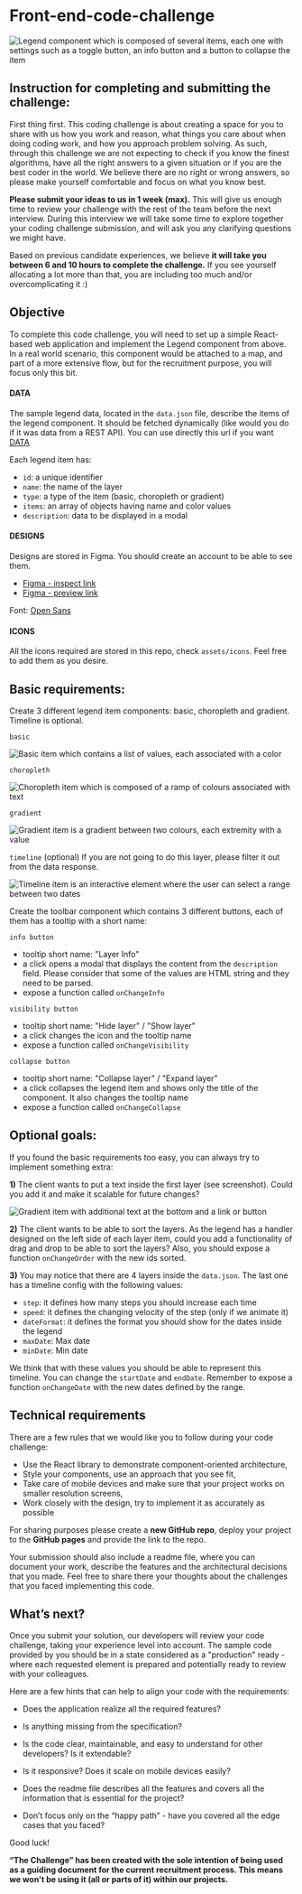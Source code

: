 # Front-end-code-challenge

![Legend component which is composed of several items, each one with settings such as a toggle button, an info button and a button to collapse the item](assets/images/legend.png)


## Instruction for completing and submitting the challenge:

First thing first. This coding challenge is about creating a space for you to share with us how you work and reason, what things you care about when doing coding work, and how you approach problem solving. As such, through this challenge we are not expecting to check if you know the finest algorithms, have all the right answers to a given situation or if you are the best coder in the world. We believe there are no right or wrong answers, so please make yourself comfortable and focus on what you know best.

**Please submit your ideas to us in 1 week (max).** This will give us enough time to review your challenge with the rest of the team before the next interview. During this interview we will take some time to explore together your coding challenge submission, and will ask you any clarifying questions we might have.

Based on previous candidate experiences, we believe **it will take you between 6 and 10 hours to complete the challenge.** If you see yourself allocating a lot more than that, you are including too much and/or overcomplicating it :)

## Objective

To complete this code challenge, you will need to set up a simple React-based web application and implement the Legend component from above. In a real world scenario, this component would be attached to a map, and part of a more extensive flow, but for the recruitment purpose, you will focus only this bit.

#### DATA
The sample legend data, located in the `data.json` file, describe the items of the legend component. It should be fetched dynamically (like would you do if it was data from a REST API). You can use directly this url if you want [DATA](https://raw.githubusercontent.com/Vizzuality/front-end-code-challenge/master/data.json)

Each legend item has:
- `id`: a unique identifier
- `name`: the name of the layer
- `type`: a type of the item (basic, choropleth or gradient)
- `items`: an array of objects having name and color values
- `description`: data to be displayed in a modal

#### DESIGNS
Designs are stored in Figma. You should create an account to be able to see them.

- [Figma - inspect link](https://www.figma.com/file/CcReFFvkqC2FZoCi8yiGhb/Code-Challenge?node-id=0%3A1)
- [Figma - preview link](https://www.figma.com/proto/CcReFFvkqC2FZoCi8yiGhb/Code-Challenge?node-id=1%3A415&scaling=min-zoom)


Font: [Open Sans](https://fonts.google.com/specimen/Open+Sans)

#### ICONS
All the icons required are stored in this repo, check `assets/icons`. Feel free to add them as you desire.


## Basic requirements:
Create 3 different legend item components: basic, choropleth and gradient. Timeline is optional.

`basic`

![Basic item which contains a list of values, each associated with a color](assets/images/basic.png)

`choropleth`

![Choropleth item which is composed of a ramp of colours associated with text](assets/images/choropleth.png)

`gradient`

![Gradient item is a gradient between two colours, each extremity with a value](assets/images/gradient.png)

`timeline` (optional)
If you are not going to do this layer, please filter it out from the data response.

![Timeline item is an interactive element where the user can select a range between two dates](assets/images/timeline.png)

Create the toolbar component which contains 3 different buttons, each of them has a tooltip with a short name:

`info button`
  - tooltip short name: "Layer Info"
  - a click opens a modal that displays the content from the `description` field. Please consider that some of the values are HTML string and they need to be parsed.
  - expose a function called `onChangeInfo`

`visibility button`
  - tooltip short name: "Hide layer" / "Show layer"
  - a click changes the icon and the tooltip name
  - expose a function called `onChangeVisibility`

`collapse button`
  - tooltip short name: "Collapse layer" / "Expand layer"
  - a click collapses the legend item and shows only the title of the component. It also changes the tooltip name
  - expose a function called `onChangeCollapse`

## Optional goals:
If you found the basic requirements too easy, you can always try to implement something extra:

**1)** The client wants to put a text inside the first layer (see screenshot). Could you add it and make it scalable for future changes?

![Gradient item with additional text at the bottom and a link or button](assets/images/additional-text.png)


**2)** The client wants to be able to sort the layers. As the legend has a handler designed on the left side of each layer item, could you add a functionality of drag and drop to be able to sort the layers? Also, you should expose a function `onChangeOrder` with the new ids sorted.


**3)** You may notice that there are 4 layers inside the `data.json`. The last one has a timeline config with the following values:
- `step`: it defines how many steps you should increase each time
- `speed`: it defines the changing velocity of the step (only if we animate it)
- `dateFormat`: it defines the format you should show for the dates inside the legend
- `maxDate`: Max date
- `minDate`: Min date

We think that with these values you should be able to represent this timeline. You can change the `startDate` and `endDate`. Remember to expose a function `onChangeDate` with the new dates defined by the range.






## Technical requirements
There are a few rules that we would like you to follow during your code challenge:
  - Use the React library to demonstrate component-oriented architecture,
  - Style your components, use an approach that you see fit,
  - Take care of mobile devices and make sure that your project works on smaller resolution screens,
  - Work closely with the design, try to implement it as accurately as possible

For sharing purposes please create a **new GitHub repo**, deploy your project to the **GitHub pages** and provide the link to the repo.

Your submission should also include a readme file, where you can document your work, describe the features and the architectural decisions that you made. Feel free to share there your thoughts about the challenges that you faced implementing this code.


## What’s next?
Once you submit your solution, our developers will review your code challenge, taking your experience level into account. The sample code provided by you should be in a state considered as a "production" ready - where each requested element is prepared and potentially ready to review with your colleagues.

Here are a few hints that can help to align your code with the requirements:
- Does the application realize all the required features?
- Is anything missing from the specification?

- Is the code clear, maintainable, and easy to understand for other developers? Is it extendable?
- Is it responsive? Does it scale on mobile devices easily?
- Does the readme file describes all the features and covers all the information that is essential for the project?
- Don’t focus only on the “happy path” - have you covered all the edge cases that you faced?

Good luck!

**“The Challenge” has been created with the sole intention of being used as a guiding document for the current recruitment process. This means we won't be using it (all or parts of it) within our projects.**

